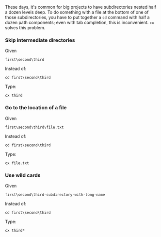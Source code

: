 These days, it's common for big projects to have subdirectories nested half a dozen levels deep. To do something with a file at the bottom of one of those subdirectories, you have to put together a `cd` command with half a dozen path components; even with tab completion, this is inconvenient. `cx` solves this problem.

### Skip intermediate directories

Given

```
first\second\third
```

Instead of:

```
cd first\second\third
```

Type:

```
cx third
```

### Go to the location of a file

Given

```
first\second\third\file.txt
```

Instead of:

```
cd first\second\third
```

Type:

```
cx file.txt
```

### Use wild cards

Given

```
first\second\third-subdirectory-with-long-name
```

Instead of:

```
cd first\second\third
```

Type:

```
cx third*
```
